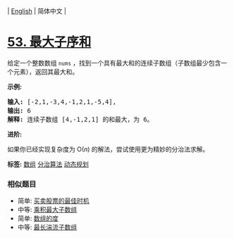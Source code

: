 | [English](README_EN.md) | 简体中文 |

# [53. 最大子序和](https://leetcode-cn.com/problems/maximum-subarray)
<p>给定一个整数数组 <code>nums</code>&nbsp;，找到一个具有最大和的连续子数组（子数组最少包含一个元素），返回其最大和。</p>

<p><strong>示例:</strong></p>

<pre><strong>输入:</strong> [-2,1,-3,4,-1,2,1,-5,4],
<strong>输出:</strong> 6
<strong>解释:</strong>&nbsp;连续子数组&nbsp;[4,-1,2,1] 的和最大，为&nbsp;6。
</pre>

<p><strong>进阶:</strong></p>

<p>如果你已经实现复杂度为 O(<em>n</em>) 的解法，尝试使用更为精妙的分治法求解。</p>

**标签:**  [数组](https://leetcode-cn.com/tag/array) [分治算法](https://leetcode-cn.com/tag/divide-and-conquer) [动态规划](https://leetcode-cn.com/tag/dynamic-programming) 
 ### 相似题目
- 简单:	[买卖股票的最佳时机](https://leetcode-cn.com/problems/best-time-to-buy-and-sell-stock) 
- 中等:	[乘积最大子数组](https://leetcode-cn.com/problems/maximum-product-subarray) 
- 简单:	[数组的度](https://leetcode-cn.com/problems/degree-of-an-array) 
- 中等:	[最长湍流子数组](https://leetcode-cn.com/problems/longest-turbulent-subarray) 

